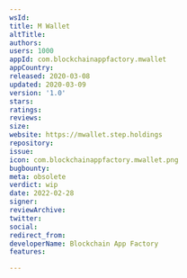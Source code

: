 ```yaml
---
wsId: 
title: M Wallet
altTitle: 
authors: 
users: 1000
appId: com.blockchainappfactory.mwallet
appCountry: 
released: 2020-03-08
updated: 2020-03-09
version: '1.0'
stars: 
ratings: 
reviews: 
size: 
website: https://mwallet.step.holdings
repository: 
issue: 
icon: com.blockchainappfactory.mwallet.png
bugbounty: 
meta: obsolete
verdict: wip
date: 2022-02-28
signer: 
reviewArchive: 
twitter: 
social: 
redirect_from: 
developerName: Blockchain App Factory
features: 

---
```


